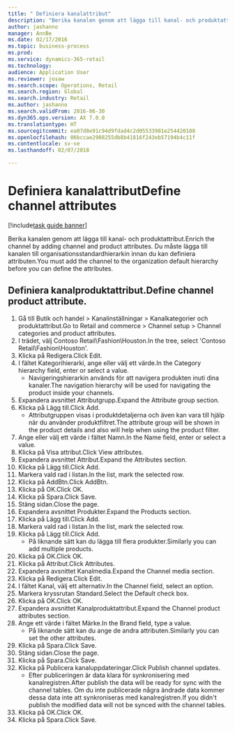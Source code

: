 ```yaml
--- 
title: " Definiera kanalattribut"
description: "Berika kanalen genom att lägga till kanal- och produktattribut."
author: jashanno
manager: AnnBe
ms.date: 02/17/2016
ms.topic: business-process
ms.prod: 
ms.service: dynamics-365-retail
ms.technology: 
audience: Application User
ms.reviewer: josaw
ms.search.scope: Operations, Retail
ms.search.region: Global
ms.search.industry: Retail
ms.author: jashanno
ms.search.validFrom: 2016-06-30
ms.dyn365.ops.version: AX 7.0.0
ms.translationtype: HT
ms.sourcegitcommit: ea07d8e91c94d9fdad4c2d05533981e254420188
ms.openlocfilehash: 06bccae2908255db8b41816f243eb57194b4c11f
ms.contentlocale: sv-se
ms.lasthandoff: 02/07/2018

---
```

# <a name="define-channel-attributes"></a><span data-ttu-id="36949-103"> Definiera kanalattribut</span><span class="sxs-lookup"><span data-stu-id="36949-103">Define channel attributes</span></span>

[!include[task guide banner](../includes/task-guide-banner.md)]

<span data-ttu-id="36949-104">Berika kanalen genom att lägga till kanal- och produktattribut.</span><span class="sxs-lookup"><span data-stu-id="36949-104">Enrich the channel by adding channel and product attributes.</span></span> <span data-ttu-id="36949-105">Du måste lägga till kanalen till organisationsstandardhierarkin innan du kan definiera attributen.</span><span class="sxs-lookup"><span data-stu-id="36949-105">You must add the channel to the organization default hierarchy before you can define the attributes.</span></span>


## <a name="define-channel-product-attribute"></a><span data-ttu-id="36949-106">Definiera kanalproduktattribut.</span><span class="sxs-lookup"><span data-stu-id="36949-106">Define channel product attribute.</span></span>
1. <span data-ttu-id="36949-107">Gå till Butik och handel > Kanalinställningar > Kanalkategorier och produktattribut.</span><span class="sxs-lookup"><span data-stu-id="36949-107">Go to Retail and commerce > Channel setup > Channel categories and product attributes.</span></span>
2. <span data-ttu-id="36949-108">I trädet, välj Contoso Retail\Fashion\Houston.</span><span class="sxs-lookup"><span data-stu-id="36949-108">In the tree, select 'Contoso Retail\Fashion\Houston'.</span></span>
3. <span data-ttu-id="36949-109">Klicka på Redigera.</span><span class="sxs-lookup"><span data-stu-id="36949-109">Click Edit.</span></span>
4. <span data-ttu-id="36949-110">I fältet Kategorihierarki, ange eller välj ett värde.</span><span class="sxs-lookup"><span data-stu-id="36949-110">In the Category hierarchy field, enter or select a value.</span></span>
    * <span data-ttu-id="36949-111">Navigeringshierarkin används för att navigera produkten inuti dina kanaler.</span><span class="sxs-lookup"><span data-stu-id="36949-111">The navigation hierarchy will be used for navigating the product inside your channels.</span></span>  
5. <span data-ttu-id="36949-112">Expandera avsnittet Attributgrupp.</span><span class="sxs-lookup"><span data-stu-id="36949-112">Expand the Attribute group section.</span></span>
6. <span data-ttu-id="36949-113">Klicka på Lägg till.</span><span class="sxs-lookup"><span data-stu-id="36949-113">Click Add.</span></span>
    * <span data-ttu-id="36949-114">Attributgruppen visas i produktdetaljerna och även kan vara till hjälp när du använder produktfiltret.</span><span class="sxs-lookup"><span data-stu-id="36949-114">The attribute group will be shown in the product details and also will help when using the product filter.</span></span>  
7. <span data-ttu-id="36949-115">Ange eller välj ett värde i fältet Namn.</span><span class="sxs-lookup"><span data-stu-id="36949-115">In the Name field, enter or select a value.</span></span>
8. <span data-ttu-id="36949-116">Klicka på Visa attribut.</span><span class="sxs-lookup"><span data-stu-id="36949-116">Click View attributes.</span></span>
9. <span data-ttu-id="36949-117">Expandera avsnittet Attribut.</span><span class="sxs-lookup"><span data-stu-id="36949-117">Expand the Attributes section.</span></span>
10. <span data-ttu-id="36949-118">Klicka på Lägg till.</span><span class="sxs-lookup"><span data-stu-id="36949-118">Click Add.</span></span>
11. <span data-ttu-id="36949-119">Markera vald rad i listan.</span><span class="sxs-lookup"><span data-stu-id="36949-119">In the list, mark the selected row.</span></span>
12. <span data-ttu-id="36949-120">Klicka på AddBtn.</span><span class="sxs-lookup"><span data-stu-id="36949-120">Click AddBtn.</span></span>
13. <span data-ttu-id="36949-121">Klicka på OK.</span><span class="sxs-lookup"><span data-stu-id="36949-121">Click OK.</span></span>
14. <span data-ttu-id="36949-122">Klicka på Spara.</span><span class="sxs-lookup"><span data-stu-id="36949-122">Click Save.</span></span>
15. <span data-ttu-id="36949-123">Stäng sidan.</span><span class="sxs-lookup"><span data-stu-id="36949-123">Close the page.</span></span>
16. <span data-ttu-id="36949-124">Expandera avsnittet Produkter.</span><span class="sxs-lookup"><span data-stu-id="36949-124">Expand the Products section.</span></span>
17. <span data-ttu-id="36949-125">Klicka på Lägg till.</span><span class="sxs-lookup"><span data-stu-id="36949-125">Click Add.</span></span>
18. <span data-ttu-id="36949-126">Markera vald rad i listan.</span><span class="sxs-lookup"><span data-stu-id="36949-126">In the list, mark the selected row.</span></span>
19. <span data-ttu-id="36949-127">Klicka på Lägg till.</span><span class="sxs-lookup"><span data-stu-id="36949-127">Click Add.</span></span>
    * <span data-ttu-id="36949-128">På liknande sätt kan du lägga till flera produkter.</span><span class="sxs-lookup"><span data-stu-id="36949-128">Similarly you can add multiple products.</span></span>  
20. <span data-ttu-id="36949-129">Klicka på OK.</span><span class="sxs-lookup"><span data-stu-id="36949-129">Click OK.</span></span>
21. <span data-ttu-id="36949-130">Klicka på Attribut.</span><span class="sxs-lookup"><span data-stu-id="36949-130">Click Attributes.</span></span>
22. <span data-ttu-id="36949-131">Expandera avsnittet Kanalmedia.</span><span class="sxs-lookup"><span data-stu-id="36949-131">Expand the Channel media section.</span></span>
23. <span data-ttu-id="36949-132">Klicka på Redigera.</span><span class="sxs-lookup"><span data-stu-id="36949-132">Click Edit.</span></span>
24. <span data-ttu-id="36949-133">I fältet Kanal, välj ett alternativ.</span><span class="sxs-lookup"><span data-stu-id="36949-133">In the Channel field, select an option.</span></span>
25. <span data-ttu-id="36949-134">Markera kryssrutan Standard.</span><span class="sxs-lookup"><span data-stu-id="36949-134">Select the Default check box.</span></span>
26. <span data-ttu-id="36949-135">Klicka på OK.</span><span class="sxs-lookup"><span data-stu-id="36949-135">Click OK.</span></span>
27. <span data-ttu-id="36949-136">Expandera avsnittet Kanalproduktattribut.</span><span class="sxs-lookup"><span data-stu-id="36949-136">Expand the Channel product attributes section.</span></span>
28. <span data-ttu-id="36949-137">Ange ett värde i fältet Märke.</span><span class="sxs-lookup"><span data-stu-id="36949-137">In the Brand field, type a value.</span></span>
    * <span data-ttu-id="36949-138">På liknande sätt kan du ange de andra attributen.</span><span class="sxs-lookup"><span data-stu-id="36949-138">Similarly you can set the other attributes.</span></span>  
29. <span data-ttu-id="36949-139">Klicka på Spara.</span><span class="sxs-lookup"><span data-stu-id="36949-139">Click Save.</span></span>
30. <span data-ttu-id="36949-140">Stäng sidan.</span><span class="sxs-lookup"><span data-stu-id="36949-140">Close the page.</span></span>
31. <span data-ttu-id="36949-141">Klicka på Spara.</span><span class="sxs-lookup"><span data-stu-id="36949-141">Click Save.</span></span>
32. <span data-ttu-id="36949-142">Klicka på Publicera kanaluppdateringar.</span><span class="sxs-lookup"><span data-stu-id="36949-142">Click Publish channel updates.</span></span>
    * <span data-ttu-id="36949-143">Efter publiceringen är data klara för synkronisering med kanalregistren.</span><span class="sxs-lookup"><span data-stu-id="36949-143">After publish the data will be ready for sync with the channel tables.</span></span> <span data-ttu-id="36949-144">Om du inte publicerade några ändrade data kommer dessa data inte att synkroniseras med kanalregistren.</span><span class="sxs-lookup"><span data-stu-id="36949-144">If you didn't publish the modified data will not be synced with the channel tables.</span></span>  
33. <span data-ttu-id="36949-145">Klicka på OK.</span><span class="sxs-lookup"><span data-stu-id="36949-145">Click OK.</span></span>
34. <span data-ttu-id="36949-146">Klicka på Spara.</span><span class="sxs-lookup"><span data-stu-id="36949-146">Click Save.</span></span>


